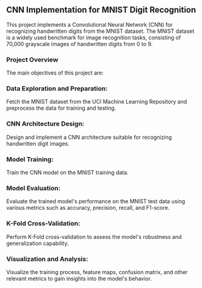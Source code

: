 ## CNN Implementation for MNIST Digit Recognition
This project implements a Convolutional Neural Network (CNN) for recognizing handwritten digits from the MNIST dataset. The MNIST dataset is a widely used benchmark for image recognition tasks, consisting of 70,000 grayscale images of handwritten digits from 0 to 9.

### Project Overview
The main objectives of this project are:

### Data Exploration and Preparation: 
Fetch the MNIST dataset from the UCI Machine Learning Repository and preprocess the data for training and testing.

### CNN Architecture Design: 
Design and implement a CNN architecture suitable for recognizing handwritten digit images.

### Model Training: 
Train the CNN model on the MNIST training data.

### Model Evaluation: 
Evaluate the trained model's performance on the MNIST test data using various metrics such as accuracy, precision, recall, and F1-score.

### K-Fold Cross-Validation: 
Perform K-Fold cross-validation to assess the model's robustness and generalization capability.

### Visualization and Analysis: 
Visualize the training process, feature maps, confusion matrix, and other relevant metrics to gain insights into the model's behavior.
